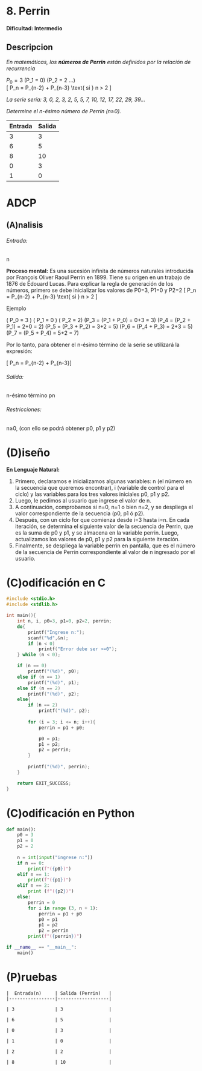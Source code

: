 # 8. Perrin

#### Dificultad: Intermedio

## Descripcion
*En matemáticas, los **números de Perrin** están definidos por la relación de recurrencia*
 
$P_0 = 3$
\(P_1 = 0\) 
\(P_2 = 2 ...\)          
  \[ P_n = P_{n-2} + P_{n-3} \text{ si } n > 2 \]

*La serie sería:  3, 0, 2, 3, 2, 5, 5, 7, 10, 12, 17, 22, 29, 39...*

*Determine el n-ésimo número de Perrín (n≥0).*

| Entrada | Salida |
|---------|--------|
| 3       | 3      |
| 6       | 5      |
| 8       | 10     |
| 0       | 3      |
| 1       | 0      |

# ADCP

## (A)nalisis

###### Entrada: 
n 

**Proceso mental:**
Es una sucesión infinita de números naturales introducida por François Oliver Raoul Perrin en 1899. Tiene su origen en un trabajo de 1876 de Édouard Lucas. Para explicar la regla de generación de los números, primero se debe inicializar los valores de P0=3, P1=0 y P2=2
 \[ P_n = P_{n-2} + P_{n-3} \text{ si } n > 2 \]

Ejemplo

 \( P_0 = 3 \) \( P_1 = 0 \) \( P_2 = 2\) 
\(P_3 = (P_1 + P_0) = 0+3 = 3\)
\(P_4 = (P_2 + P_1) = 2+0 = 2\)
\(P_5 = (P_3 + P_2) = 3+2 = 5\)
\(P_6 = (P_4 + P_3) = 2+3 = 5\)
\(P_7 = (P_5 + P_4) = 5+2 = 7\)

Por lo tanto, para obtener el n-ésimo término de la serie se utilizará la expresión:  

 \[ P_n = P_{n-2} + P_{n-3}\]


###### Salida: 
n-ésimo término pn

###### Restricciones: 
n≥0, (con ello se podrá obtener p0, p1 y p2)

# (D)iseño

**En Lenguaje Natural:** 
1.	Primero, declaramos e inicializamos algunas variables: n (el número en la secuencia que queremos encontrar), i (variable de control para el ciclo) y las variables para los tres valores iniciales p0, p1 y p2.
2.	Luego, le pedimos al usuario que ingrese el valor de n.
3.	A continuación, comprobamos si n=0, n=1 o bien n=2, y se despliega el valor correspondiente de la secuencia (p0, p1 ó p2).
4.	Después, con un ciclo for que comienza desde i=3 hasta i=n. En cada iteración, se determina el siguiente valor de la secuencia de Perrin, que es la suma de p0 y p1, y se almacena en la variable perrin. Luego, actualizamos los valores de p0, p1 y p2 para la siguiente iteración.
5.	Finalmente, se despliega la variable perrin en pantalla, que es el número de la secuencia de Perrin correspondiente al valor de n ingresado por el usuario.



# (C)odificación en C
```c
#include <stdio.h>
#include <stdlib.h>

int main(){
    int n, i, p0=3, p1=0, p2=2, perrin;
    do{
        printf("Ingrese n:");
        scanf("%d",&n);
        if (n < 0)
            printf("Error debe ser >=0"); 
    } while (n < 0);

    if (n == 0)
        printf("(%d)", p0);
    else if (n == 1)
        printf("(%d)", p1);
    else if (n == 2)
        printf("(%d)", p2);
    else{
        if (n == 2)
            printf("(%d)", p2);
        
        for (i = 3; i <= n; i++){
            perrin = p1 + p0;

            p0 = p1;
            p1 = p2;
            p2 = perrin;
        }
        
        printf("(%d)", perrin);  
    }

    return EXIT_SUCCESS;
}
```
# (C)odificación en Python
```py
def main():
    p0 = 3
    p1 = 0
    p2 = 2
    
    n = int(input("ingrese n:"))
    if n == 0:
        print(f"({p0})")
    elif n == 1:
        print(f"({p1})")
    elif n == 2:
        print (f"({p2})")
    else:
        perrin = 0
        for i in range (3, n + 1):
            perrin = p1 + p0
            p0 = p1
            p1 = p2
            p2 = perrin
        print(f"({perrin})")

if __name__ == "__main__":
    main()
```
# (P)ruebas

    |  Entrada(n)     | Salida (Perrin)   |
    |-----------------|-------------------|
    
    | 3               | 3                 |
    
    | 6               | 5                 |
    
    | 0               | 3                 |
    
    | 1               | 0                 |
    
    | 2               | 2                 |
    
    | 8               | 10                |
